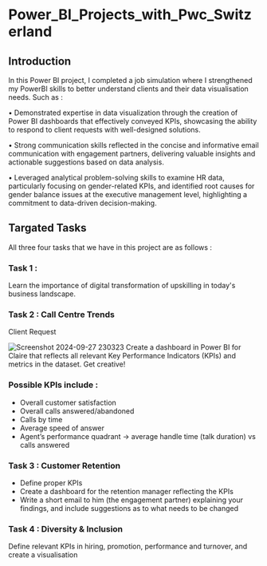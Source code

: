 # Power_BI_Projects_with_Pwc_Switzerland
## Introduction
In this Power BI project, I completed a job simulation where I strengthened my PowerBI skills to better understand clients and their data visualisation needs.
Such as :

• Demonstrated expertise in data visualization through the creation of Power BI dashboards that effectively conveyed KPIs, showcasing the ability to respond to client requests with well-designed solutions.

• Strong communication skills reflected in the concise and informative email communication with engagement partners, delivering valuable insights and actionable suggestions based on data analysis.

• Leveraged analytical problem-solving skills to examine HR data, particularly focusing on gender-related KPIs, and identified root causes for gender balance issues at the executive management level, highlighting a commitment to data-driven decision-making.

## Targated Tasks
All three four tasks that we have in this project are as follows :
### Task 1 :
Learn the importance of digital transformation of upskilling in today's business landscape.
### Task 2 : Call Centre Trends
Client Request

![Screenshot 2024-09-27 230323](https://github.com/user-attachments/assets/d584c06c-f6f2-41d7-89df-46565958105b)
  Create a dashboard in Power BI for Claire that reflects all relevant Key Performance Indicators (KPIs) and metrics in the dataset. Get creative! 

### Possible KPIs include :

- Overall customer satisfaction
- Overall calls answered/abandoned
- Calls by time
- Average speed of answer
- Agent’s performance quadrant -> average handle time (talk duration) vs calls answered

### Task 3 : Customer Retention
 - Define proper KPIs
 - Create a dashboard for the retention manager reflecting the KPIs
 - Write a short email to him (the engagement partner) explaining your findings, and include suggestions as to what needs to be changed
### Task 4 : Diversity & Inclusion
   Define relevant KPIs in hiring, promotion, performance and turnover, and create a visualisation

